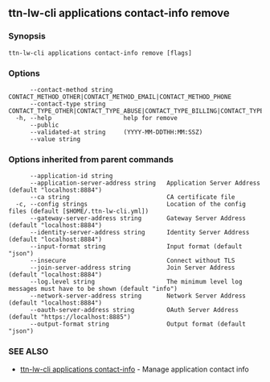 ## ttn-lw-cli applications contact-info remove



### Synopsis



```
ttn-lw-cli applications contact-info remove [flags]
```

### Options

```
      --contact-method string   CONTACT_METHOD_OTHER|CONTACT_METHOD_EMAIL|CONTACT_METHOD_PHONE
      --contact-type string     CONTACT_TYPE_OTHER|CONTACT_TYPE_ABUSE|CONTACT_TYPE_BILLING|CONTACT_TYPE_TECHNICAL
  -h, --help                    help for remove
      --public                  
      --validated-at string     (YYYY-MM-DDTHH:MM:SSZ)
      --value string            
```

### Options inherited from parent commands

```
      --application-id string               
      --application-server-address string   Application Server Address (default "localhost:8884")
      --ca string                           CA certificate file
  -c, --config strings                      Location of the config files (default [$HOME/.ttn-lw-cli.yml])
      --gateway-server-address string       Gateway Server Address (default "localhost:8884")
      --identity-server-address string      Identity Server Address (default "localhost:8884")
      --input-format string                 Input format (default "json")
      --insecure                            Connect without TLS
      --join-server-address string          Join Server Address (default "localhost:8884")
      --log.level string                    The minimum level log messages must have to be shown (default "info")
      --network-server-address string       Network Server Address (default "localhost:8884")
      --oauth-server-address string         OAuth Server Address (default "https://localhost:8885")
      --output-format string                Output format (default "json")
```

### SEE ALSO

* [ttn-lw-cli applications contact-info](ttn-lw-cli_applications_contact-info.md)	 - Manage application contact info

